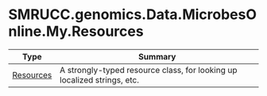 ﻿
# SMRUCC.genomics.Data.MicrobesOnline.My.Resources

|Type|Summary|
|----|-------|
|[Resources](./Resources.md)|A strongly-typed resource class, for looking up localized strings, etc.|

